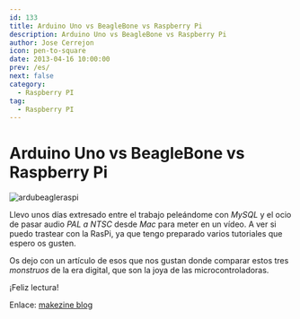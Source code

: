 ```yaml
---
id: 133
title: Arduino Uno vs BeagleBone vs Raspberry Pi
description: Arduino Uno vs BeagleBone vs Raspberry Pi
author: Jose Cerrejon
icon: pen-to-square
date: 2013-04-16 10:00:00
prev: /es/
next: false
category:
  - Raspberry PI
tag:
  - Raspberry PI
---
```


# Arduino Uno vs BeagleBone vs Raspberry Pi

![ardubeagleraspi](/images/ardubeagleraspi.jpg)

Llevo unos días extresado entre el trabajo peleándome con *MySQL* y el ocio de pasar audio *PAL a NTSC* desde *Mac* para meter en un vídeo. A ver si puedo trastear con la RasPi, ya que tengo preparado varios tutoriales que espero os gusten.

Os dejo con un artículo de esos que nos gustan donde comparar estos tres *monstruos* de la era digital, que son la joya de las microcontroladoras. 

¡Feliz lectura!

Enlace: [makezine blog](http://blog.makezine.com/2013/04/15/arduino-uno-vs-beaglebone-vs-raspberry-pi/)